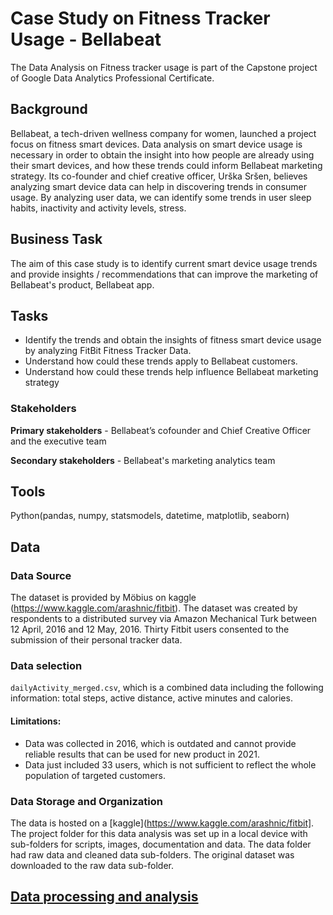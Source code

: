 # Case Study on Fitness Tracker Usage - Bellabeat

The Data Analysis on Fitness tracker usage is part of the Capstone project of Google Data Analytics Professional Certificate.

## Background

Bellabeat, a tech-driven wellness company for women, launched a project focus on fitness smart devices. Data analysis on smart device usage is necessary in order to obtain the insight into how people are already using their smart devices, and how these trends could inform Bellabeat marketing strategy. Its co-founder and chief creative officer, Urška Sršen, believes analyzing smart device data can help in discovering trends in consumer usage. By analyzing user data, we can identify some trends in user sleep habits, inactivity and activity levels, stress.


## Business Task

The aim of this case study is to identify current smart device usage trends and provide insights / recommendations that can improve the marketing of Bellabeat's product, Bellabeat app.

## Tasks

- Identify the trends and obtain the insights of fitness smart device usage by analyzing FitBit Fitness Tracker Data.
- Understand how could these trends apply to Bellabeat customers.
- Understand how could these trends help influence Bellabeat marketing strategy

### Stakeholders

**Primary stakeholders** - Bellabeat’s cofounder and Chief Creative Officer and the executive team

**Secondary stakeholders** - Bellabeat's marketing analytics team

## Tools

Python(pandas, numpy, statsmodels, datetime, matplotlib, seaborn)

## Data  

### Data Source 

The dataset is provided by Möbius on kaggle (https://www.kaggle.com/arashnic/fitbit). The dataset was created by respondents to a distributed survey via Amazon Mechanical Turk between 12 April, 2016 and 12 May, 2016. Thirty Fitbit users consented to the submission of their personal tracker data.

### Data selection

`dailyActivity_merged.csv`, which is a combined data including the following information: total steps, active distance, active minutes and calories.

#### Limitations:

- Data was collected in 2016, which is outdated and cannot provide reliable results that can be used for new product in 2021.
- Data just included 33 users, which is not sufficient to reflect the whole population of targeted customers.


### Data Storage and Organization

The data is hosted on a [kaggle](https://www.kaggle.com/arashnic/fitbit]. The project folder for this data analysis was set up in a local device with sub-folders for scripts, images, documentation and data. The data folder had raw data and cleaned data sub-folders. The original dataset was downloaded to the raw data sub-folder.

## [Data processing and analysis](https://github.com/naviag/Data-Analytics/blob/main/notebookc8783c0cd0.ipynb)
